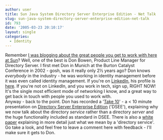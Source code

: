 ```yaml
---
author: user
title: Sun Java System Directory Server Enterprise Edition - Net Talk
slug: sun-java-system-directory-server-enterprise-edition-net-talk
id: 793
date: '2005-03-23 20:10:17'
layout: single
categories:
  - Identity
---
```


Remember [I was blogging about the great people you get to work with here at Sun](http://blogs.sun.com/roller/page/superpat/20050202#mobile_operator_federation_web_services)? Well, one of the best is Don Bowen, Product Line Manager for Directory Server. I first met Don in Munich at the Burton Catalyst Conference in 2002 - gosh, was it really only 2½ years ago? Don knows _everybody_ in the industry - he was working in identity management before it was even called identity management. If you're on [LinkedIn](http://www.linkedin.com), his profile is [here](https://www.linkedin.com/profile?viewProfile=&key=800394). If you're not on LinkedIn, and you work in tech, sign up, RIGHT NOW! It's the single most efficient mode of networking I know, and a great way to get back in touch with people you used to work with.  
Anyway - back to the point. Don has recorded a '[Take 10](https://see.sun.com/Apps/DCS/mcp?q=STd069TFaqKXIk&classcode=SNTA-T10_DIRECTORY&eventid=e9ww9952)' - a < 10 minute presentation on [Directory Server Enterprise Edition](http://www.sun.com/software/products/directory_srvr_ee/index.xml) ('DSEE'), explaining why we now talk about the directory _service_ rather than a directory _server_ and the huge functionality included as standard in DSEE. There is also a [white paper](http://www.sun.com/software/products/identity/wp_directory_services_id_mgmt.pdf) explaining in more detail just what we mean by a 'directory service'.  
Go take a look, and feel free to leave a comment here with feedback - I'll make sure it gets to Don.